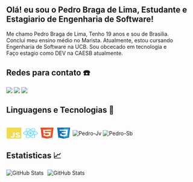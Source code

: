 ## Olá! eu sou o Pedro Braga de Lima, Estudante e Estagiario de Engenharia de Software!

Me chamo Pedro Braga de Lima, Tenho 19 anos e sou de Brasilia.<br>
Conclui meu ensino médio no Marista. Atualmente, estou cursando Engenharia de Software na UCB. Sou obcecado em tecnologia e <br> 
Faço estagio como DEV na CAESB atualmente.
## Redes para contato ☎️
<div> 
  <a href="https://instagram.com/Blima.__" target="_blank"><img src="https://img.shields.io/badge/-Instagram-%23E4405F?style=for-the-badge&logo=instagram&logoColor=white" target="_blank"></a>
  <a href = "mailto:pbl0812@gmail.com"><img src="https://img.shields.io/badge/-Gmail-%23333?style=for-the-badge&logo=gmail&logoColor=white" target="_blank"></a>
  <a href="https://www.linkedin.com/in/" target="_blank"><img src="https://img.shields.io/badge/-LinkedIn-%230077B5?style=for-the-badge&logo=linkedin&logoColor=white" target="_blank"></a> 
  
</div>

## Linguagens e Tecnologias 🤖
<div style="display: inline_block"><br>
  <img align="center" alt="Pedro-Js" height="30" width="40" src="https://raw.githubusercontent.com/devicons/devicon/master/icons/javascript/javascript-plain.svg">
  <img align="center" alt="Pedro-React" height="30" width="40" src="https://raw.githubusercontent.com/devicons/devicon/master/icons/react/react-original.svg">
  <img align="center" alt="Pedro-HTML" height="30" width="40" src="https://raw.githubusercontent.com/devicons/devicon/master/icons/html5/html5-original.svg">
  <img align="center" alt="Pedro-CSS" height="30" width="40" src="https://raw.githubusercontent.com/devicons/devicon/master/icons/css3/css3-original.svg">
  <img align="center" alt="Pedro-Jv" height="30" width="40" src="https://cdn.jsdelivr.net/gh/devicons/devicon@latest/icons/java/java-original.svg">
  <img align="center" alt="Pedro-Sb" height="30" width="40" src="https://cdn.jsdelivr.net/gh/devicons/devicon@latest/icons/spring/spring-original.svg">
  
</div>

  ## Estatisticas 📈
<div>

<p>

  <img 
    align="left" 
    alt="GitHub Stats" 
    height="200" 
    style="padding-right: 10px;" 
    src="https://github-readme-stats.vercel.app/api?username=Blima-P&show_icons=true&theme=merko&include_all_commits=true&locale=pt-br" 
  />

<img 
      align="left" 
      alt="GitHub Stats" 
      height="124" 
      src="https://github-readme-stats.vercel.app/api/top-langs/?username=Blima-P&theme=dark&layout=compact&custom_title=Tecnologias&langs_count=9" 
  />

</p>
</div>
